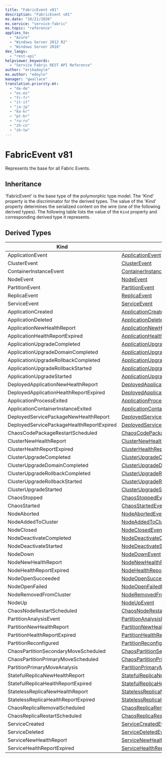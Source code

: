 ```yaml
---
title: "FabricEvent v81"
description: "FabricEvent v81"
ms.date: "10/21/2020"
ms.service: "service-fabric"
ms.topic: "reference"
applies_to: 
  - "Azure"
  - "Windows Server 2012 R2"
  - "Windows Server 2016"
dev_langs: 
  - "rest-api"
helpviewer_keywords: 
  - "Service Fabric REST API Reference"
author: "erikadoyle"
ms.author: "edoyle"
manager: "gwallace"
translation.priority.mt: 
  - "de-de"
  - "es-es"
  - "fr-fr"
  - "it-it"
  - "ja-jp"
  - "ko-kr"
  - "pt-br"
  - "ru-ru"
  - "zh-cn"
  - "zh-tw"
---
```

# FabricEvent v81

Represents the base for all Fabric Events.
## Inheritance

'FabricEvent' is the base type of the polymorphic type model. The 'Kind' property is the discriminator for the derived types. 
The value of the 'Kind' property determines the serialized content on the wire (one of the following derived types). 
The following table lists the value of the `Kind` property and corresponding derived type it represents.
## Derived Types

| Kind | Derived Type |
| --- | --- | 
| ApplicationEvent | [ApplicationEvent](sfclient-v81-model-applicationevent.md) |
| ClusterEvent | [ClusterEvent](sfclient-v81-model-clusterevent.md) |
| ContainerInstanceEvent | [ContainerInstanceEvent](sfclient-v81-model-containerinstanceevent.md) |
| NodeEvent | [NodeEvent](sfclient-v81-model-nodeevent.md) |
| PartitionEvent | [PartitionEvent](sfclient-v81-model-partitionevent.md) |
| ReplicaEvent | [ReplicaEvent](sfclient-v81-model-replicaevent.md) |
| ServiceEvent | [ServiceEvent](sfclient-v81-model-serviceevent.md) |
| ApplicationCreated | [ApplicationCreatedEvent](sfclient-v81-model-applicationcreatedevent.md) |
| ApplicationDeleted | [ApplicationDeletedEvent](sfclient-v81-model-applicationdeletedevent.md) |
| ApplicationNewHealthReport | [ApplicationNewHealthReportEvent](sfclient-v81-model-applicationnewhealthreportevent.md) |
| ApplicationHealthReportExpired | [ApplicationHealthReportExpiredEvent](sfclient-v81-model-applicationhealthreportexpiredevent.md) |
| ApplicationUpgradeCompleted | [ApplicationUpgradeCompletedEvent](sfclient-v81-model-applicationupgradecompletedevent.md) |
| ApplicationUpgradeDomainCompleted | [ApplicationUpgradeDomainCompletedEvent](sfclient-v81-model-applicationupgradedomaincompletedevent.md) |
| ApplicationUpgradeRollbackCompleted | [ApplicationUpgradeRollbackCompletedEvent](sfclient-v81-model-applicationupgraderollbackcompletedevent.md) |
| ApplicationUpgradeRollbackStarted | [ApplicationUpgradeRollbackStartedEvent](sfclient-v81-model-applicationupgraderollbackstartedevent.md) |
| ApplicationUpgradeStarted | [ApplicationUpgradeStartedEvent](sfclient-v81-model-applicationupgradestartedevent.md) |
| DeployedApplicationNewHealthReport | [DeployedApplicationNewHealthReportEvent](sfclient-v81-model-deployedapplicationnewhealthreportevent.md) |
| DeployedApplicationHealthReportExpired | [DeployedApplicationHealthReportExpiredEvent](sfclient-v81-model-deployedapplicationhealthreportexpiredevent.md) |
| ApplicationProcessExited | [ApplicationProcessExitedEvent](sfclient-v81-model-applicationprocessexitedevent.md) |
| ApplicationContainerInstanceExited | [ApplicationContainerInstanceExitedEvent](sfclient-v81-model-applicationcontainerinstanceexitedevent.md) |
| DeployedServicePackageNewHealthReport | [DeployedServicePackageNewHealthReportEvent](sfclient-v81-model-deployedservicepackagenewhealthreportevent.md) |
| DeployedServicePackageHealthReportExpired | [DeployedServicePackageHealthReportExpiredEvent](sfclient-v81-model-deployedservicepackagehealthreportexpiredevent.md) |
| ChaosCodePackageRestartScheduled | [ChaosCodePackageRestartScheduledEvent](sfclient-v81-model-chaoscodepackagerestartscheduledevent.md) |
| ClusterNewHealthReport | [ClusterNewHealthReportEvent](sfclient-v81-model-clusternewhealthreportevent.md) |
| ClusterHealthReportExpired | [ClusterHealthReportExpiredEvent](sfclient-v81-model-clusterhealthreportexpiredevent.md) |
| ClusterUpgradeCompleted | [ClusterUpgradeCompletedEvent](sfclient-v81-model-clusterupgradecompletedevent.md) |
| ClusterUpgradeDomainCompleted | [ClusterUpgradeDomainCompletedEvent](sfclient-v81-model-clusterupgradedomaincompletedevent.md) |
| ClusterUpgradeRollbackCompleted | [ClusterUpgradeRollbackCompletedEvent](sfclient-v81-model-clusterupgraderollbackcompletedevent.md) |
| ClusterUpgradeRollbackStarted | [ClusterUpgradeRollbackStartedEvent](sfclient-v81-model-clusterupgraderollbackstartedevent.md) |
| ClusterUpgradeStarted | [ClusterUpgradeStartedEvent](sfclient-v81-model-clusterupgradestartedevent.md) |
| ChaosStopped | [ChaosStoppedEvent](sfclient-v81-model-chaosstoppedevent.md) |
| ChaosStarted | [ChaosStartedEvent](sfclient-v81-model-chaosstartedevent.md) |
| NodeAborted | [NodeAbortedEvent](sfclient-v81-model-nodeabortedevent.md) |
| NodeAddedToCluster | [NodeAddedToClusterEvent](sfclient-v81-model-nodeaddedtoclusterevent.md) |
| NodeClosed | [NodeClosedEvent](sfclient-v81-model-nodeclosedevent.md) |
| NodeDeactivateCompleted | [NodeDeactivateCompletedEvent](sfclient-v81-model-nodedeactivatecompletedevent.md) |
| NodeDeactivateStarted | [NodeDeactivateStartedEvent](sfclient-v81-model-nodedeactivatestartedevent.md) |
| NodeDown | [NodeDownEvent](sfclient-v81-model-nodedownevent.md) |
| NodeNewHealthReport | [NodeNewHealthReportEvent](sfclient-v81-model-nodenewhealthreportevent.md) |
| NodeHealthReportExpired | [NodeHealthReportExpiredEvent](sfclient-v81-model-nodehealthreportexpiredevent.md) |
| NodeOpenSucceeded | [NodeOpenSucceededEvent](sfclient-v81-model-nodeopensucceededevent.md) |
| NodeOpenFailed | [NodeOpenFailedEvent](sfclient-v81-model-nodeopenfailedevent.md) |
| NodeRemovedFromCluster | [NodeRemovedFromClusterEvent](sfclient-v81-model-noderemovedfromclusterevent.md) |
| NodeUp | [NodeUpEvent](sfclient-v81-model-nodeupevent.md) |
| ChaosNodeRestartScheduled | [ChaosNodeRestartScheduledEvent](sfclient-v81-model-chaosnoderestartscheduledevent.md) |
| PartitionAnalysisEvent | [PartitionAnalysisEvent](sfclient-v81-model-partitionanalysisevent.md) |
| PartitionNewHealthReport | [PartitionNewHealthReportEvent](sfclient-v81-model-partitionnewhealthreportevent.md) |
| PartitionHealthReportExpired | [PartitionHealthReportExpiredEvent](sfclient-v81-model-partitionhealthreportexpiredevent.md) |
| PartitionReconfigured | [PartitionReconfiguredEvent](sfclient-v81-model-partitionreconfiguredevent.md) |
| ChaosPartitionSecondaryMoveScheduled | [ChaosPartitionSecondaryMoveScheduledEvent](sfclient-v81-model-chaospartitionsecondarymovescheduledevent.md) |
| ChaosPartitionPrimaryMoveScheduled | [ChaosPartitionPrimaryMoveScheduledEvent](sfclient-v81-model-chaospartitionprimarymovescheduledevent.md) |
| PartitionPrimaryMoveAnalysis | [PartitionPrimaryMoveAnalysisEvent](sfclient-v81-model-partitionprimarymoveanalysisevent.md) |
| StatefulReplicaNewHealthReport | [StatefulReplicaNewHealthReportEvent](sfclient-v81-model-statefulreplicanewhealthreportevent.md) |
| StatefulReplicaHealthReportExpired | [StatefulReplicaHealthReportExpiredEvent](sfclient-v81-model-statefulreplicahealthreportexpiredevent.md) |
| StatelessReplicaNewHealthReport | [StatelessReplicaNewHealthReportEvent](sfclient-v81-model-statelessreplicanewhealthreportevent.md) |
| StatelessReplicaHealthReportExpired | [StatelessReplicaHealthReportExpiredEvent](sfclient-v81-model-statelessreplicahealthreportexpiredevent.md) |
| ChaosReplicaRemovalScheduled | [ChaosReplicaRemovalScheduledEvent](sfclient-v81-model-chaosreplicaremovalscheduledevent.md) |
| ChaosReplicaRestartScheduled | [ChaosReplicaRestartScheduledEvent](sfclient-v81-model-chaosreplicarestartscheduledevent.md) |
| ServiceCreated | [ServiceCreatedEvent](sfclient-v81-model-servicecreatedevent.md) |
| ServiceDeleted | [ServiceDeletedEvent](sfclient-v81-model-servicedeletedevent.md) |
| ServiceNewHealthReport | [ServiceNewHealthReportEvent](sfclient-v81-model-servicenewhealthreportevent.md) |
| ServiceHealthReportExpired | [ServiceHealthReportExpiredEvent](sfclient-v81-model-servicehealthreportexpiredevent.md) |

